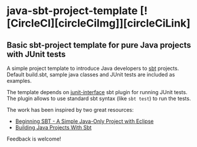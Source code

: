 # java-sbt-project-template [![CircleCI][circleCiImg]][circleCiLink]
## Basic sbt-project template for pure Java projects with JUnit tests

A simple project template to introduce Java developers to [sbt](http://www.scala-sbt.org/) projects.
Default build.sbt, sample java classes and JUnit tests are included as examples.

The template depends on [junit-interface](https://github.com/sbt/junit-interface) sbt plugin for running JUnit tests.
The plugin allows to use standard sbt syntax (like `sbt test`) to run the tests.

The work has been inspired by two great resources:
- [Beginning SBT - A Simple Java-Only Project with Eclipse](http://blog.jiffle.net/post/32451176640/beginning-sbt-a-simple-java-only-project-with)
- [Building Java Projects With Sbt](http://xerial.org/blog/2014/03/24/sbt/)

Feedback is welcome!